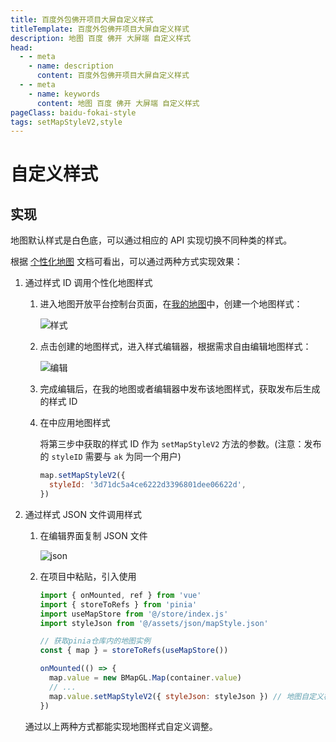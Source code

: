 ```yaml
---
title: 百度外包佛开项目大屏自定义样式
titleTemplate: 百度外包佛开项目大屏自定义样式
description: 地图 百度 佛开 大屏端 自定义样式
head:
  - - meta
    - name: description
      content: 百度外包佛开项目大屏自定义样式
  - - meta
    - name: keywords
      content: 地图 百度 佛开 大屏端 自定义样式
pageClass: baidu-fokai-style
tags: setMapStyleV2,style
---
```


# 自定义样式

## 实现

地图默认样式是白色底，可以通过相应的 API 实现切换不同种类的样式。

根据 [个性化地图](https://lbs.baidu.com/index.php?title=jspopularGL/guide/custom) 文档可看出，可以通过两种方式实现效果：

1. 通过样式 ID 调用个性化地图样式

   1. 进入地图开放平台控制台页面，在[我的地图](https://lbsyun.baidu.com/apiconsole/custommap)中，创建一个地图样式：

      ![样式](https://pic.imgdb.cn/item/65fa5f259f345e8d0333630c.png)

   2. 点击创建的地图样式，进入样式编辑器，根据需求自由编辑地图样式：

      ![编辑](https://pic.imgdb.cn/item/65fa5f559f345e8d033423c4.png)

   3. 完成编辑后，在我的地图或者编辑器中发布该地图样式，获取发布后生成的样式 ID

   4. 在<word text="JavaScript API" />中应用地图样式

      将第三步中获取的样式 ID 作为 `setMapStyleV2` 方法的参数。(注意：发布的 `styleID` 需要与 `ak` 为同一个用户)

      ```js
      map.setMapStyleV2({
        styleId: '3d71dc5a4ce6222d3396801dee06622d',
      })
      ```

2. 通过样式 JSON 文件调用样式

   1. 在编辑界面复制 JSON 文件

      ![json](https://pic.imgdb.cn/item/65fa7d9a9f345e8d03bce80c.png)

   2. 在项目中粘贴，引入使用

      ```js
      import { onMounted, ref } from 'vue'
      import { storeToRefs } from 'pinia'
      import useMapStore from '@/store/index.js'
      import styleJson from '@/assets/json/mapStyle.json'

      // 获取pinia仓库内的地图实例
      const { map } = storeToRefs(useMapStore())

      onMounted(() => {
        map.value = new BMapGL.Map(container.value)
        // ...
        map.value.setMapStyleV2({ styleJson: styleJson }) // 地图自定义样式
      })
      ```

   通过以上两种方式都能实现地图样式自定义调整。
